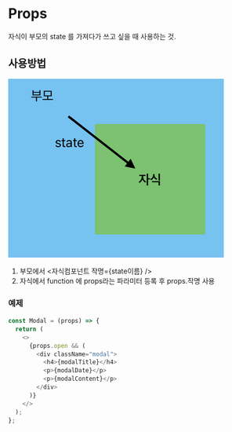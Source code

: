 # Props

자식이 부모의 state 를 가져다가 쓰고 싶을 때 사용하는 것.

## 사용방법

![Alt text](image.png)

1. 부모에서 <자식컴포넌트 작명={state이름} />
2. 자식에서 function 에 props라는 파라미터 등록 후 props.작명 사용

### 예제

```js
const Modal = (props) => {
  return (
    <>
      {props.open && (
        <div className="modal">
          <h4>{modalTitle}</h4>
          <p>{modalDate}</p>
          <p>{modalContent}</p>
        </div>
      )}
    </>
  );
};
```
